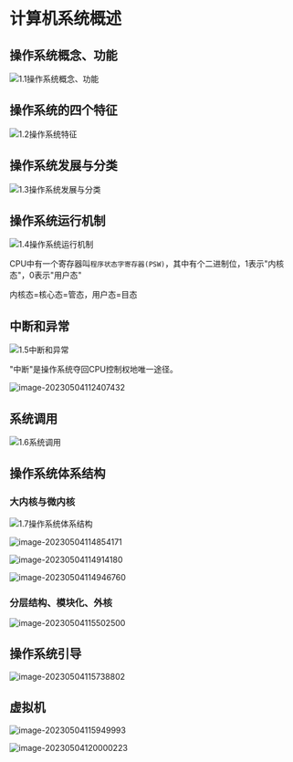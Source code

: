 # 计算机系统概述

## 操作系统概念、功能

![1.1操作系统概念、功能](assets/1.1操作系统概念、功能-16831682579482.png)

## 操作系统的四个特征

![1.2操作系统特征](assets/1.2操作系统特征.png)

## 操作系统发展与分类

![1.3操作系统发展与分类](assets/1.3操作系统发展与分类.png)

## 操作系统运行机制

![1.4操作系统运行机制](assets/1.4操作系统运行机制-16831705310269.png)

CPU中有一个寄存器叫`程序状态字寄存器(PSW)`，其中有个二进制位，1表示"内核态"，0表示"用户态"

内核态=核心态=管态，用户态=目态

## 中断和异常

![1.5中断和异常](assets/1.5中断和异常-168317172348917.png)

"中断"是操作系统夺回CPU控制权地唯一途径。

![image-20230504112407432](assets/image-20230504112407432.png)

## 系统调用

![1.6系统调用](assets/1.6系统调用.png)

## 操作系统体系结构

### 大内核与微内核

![1.7操作系统体系结构](assets/1.7操作系统体系结构.png)

![image-20230504114854171](assets/image-20230504114854171.png)

![image-20230504114914180](assets/image-20230504114914180.png)

![image-20230504114946760](assets/image-20230504114946760.png)

### 分层结构、模块化、外核

![image-20230504115502500](assets/image-20230504115502500.png)

## 操作系统引导

![image-20230504115738802](assets/image-20230504115738802.png)

## 虚拟机

![image-20230504115949993](assets/image-20230504115949993.png)

![image-20230504120000223](assets/image-20230504120000223.png)
